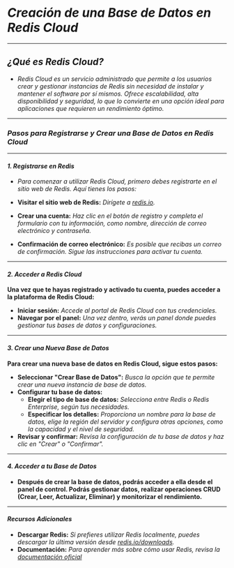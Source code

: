 <!-- Autor: Daniel Benjamin Perez Morales -->
<!-- GitHub: https://github.com/D4nitrix13 -->
<!-- GitLab: https://gitlab.com/D4nitrix13 -->
<!-- Correo electrónico: danielperezdev@proton.me -->

# ***Creación de una Base de Datos en Redis Cloud***

---

## ***¿Qué es Redis Cloud?***

- *Redis Cloud es un servicio administrado que permite a los usuarios crear y gestionar instancias de Redis sin necesidad de instalar y mantener el software por sí mismos. Ofrece escalabilidad, alta disponibilidad y seguridad, lo que lo convierte en una opción ideal para aplicaciones que requieren un rendimiento óptimo.*

---

### ***Pasos para Registrarse y Crear una Base de Datos en Redis Cloud***

---

#### ***1. Registrarse en Redis***

- *Para comenzar a utilizar Redis Cloud, primero debes registrarte en el sitio web de Redis. Aquí tienes los pasos:*

- **Visitar el sitio web de Redis:** *Dirígete a [redis.io](https://redis.io/ "https://redis.io/").*
- **Crear una cuenta:** *Haz clic en el botón de registro y completa el formulario con tu información, como nombre, dirección de correo electrónico y contraseña.*
- **Confirmación de correo electrónico:** *Es posible que recibas un correo de confirmación. Sigue las instrucciones para activar tu cuenta.*

---

#### ***2. Acceder a Redis Cloud***

**Una vez que te hayas registrado y activado tu cuenta, puedes acceder a la plataforma de Redis Cloud:**

- **Iniciar sesión:** *Accede al portal de Redis Cloud con tus credenciales.*
- **Navegar por el panel:** *Una vez dentro, verás un panel donde puedes gestionar tus bases de datos y configuraciones.*

---

#### ***3. Crear una Nueva Base de Datos***

**Para crear una nueva base de datos en Redis Cloud, sigue estos pasos:**

- **Seleccionar "Crear Base de Datos":** *Busca la opción que te permite crear una nueva instancia de base de datos.*
- **Configurar tu base de datos:**
  - **Elegir el tipo de base de datos:** *Selecciona entre Redis o Redis Enterprise, según tus necesidades.*
  - **Especificar los detalles:** *Proporciona un nombre para la base de datos, elige la región del servidor y configura otras opciones, como la capacidad y el nivel de seguridad.*
- **Revisar y confirmar:** *Revisa la configuración de tu base de datos y haz clic en "Crear" o "Confirmar".*

---

#### ***4. Acceder a tu Base de Datos***

- **Después de crear la base de datos, podrás acceder a ella desde el panel de control. Podrás gestionar datos, realizar operaciones CRUD (Crear, Leer, Actualizar, Eliminar) y monitorizar el rendimiento.**

---

#### ***Recursos Adicionales***

- **Descargar Redis:** *Si prefieres utilizar Redis localmente, puedes descargar la última versión desde [redis.io/downloads](https://redis.io/downloads/ "https://redis.io/downloads/").*
- **Documentación:** *Para aprender más sobre cómo usar Redis, revisa la [documentación oficial](https://redis.io/documentation "https://redis.io/documentation")*
